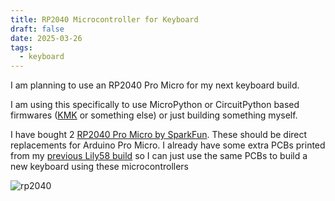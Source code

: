 ```yaml
---
title: RP2040 Microcontroller for Keyboard
draft: false
date: 2025-03-26
tags:
  - keyboard
---
```


I am planning to use an RP2040 Pro Micro for my next keyboard build.

I am using this specifically to use MicroPython or CircuitPython based
firmwares ([KMK][kmk] or something else) or just building something myself.

I have bought 2 [RP2040 Pro Micro by SparkFun][sparkfun]. These should be
direct replacements for Arduino Pro Micro. I already have some extra PCBs
printed from my [previous Lily58 build][lily58] so I can just use the same PCBs
to build a new keyboard using these microcontrollers

![rp2040](https://i.imgur.com/pcHKfPK.jpeg)


[sparkfun]: https://www.sparkfun.com/sparkfun-pro-micro-rp2040.html
[kmk]: https://github.com/KMKfw/kmk_firmware
[lily58]: https://vipul.xyz/2024/10/lily58-keyboard/
